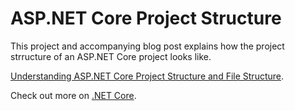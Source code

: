 # ASP.NET Core Project Structure

This project and accompanying blog post explains how the project strructure of an ASP.NET Core project looks like.

[Understanding ASP.NET Core Project Structure and File Structure](http://getcodesnippet.com/2017/02/14/understanding-asp-net-core-project-structure-and-file-structure/).

Check out more on [.NET Core](http://getcodesnippet.com/).
